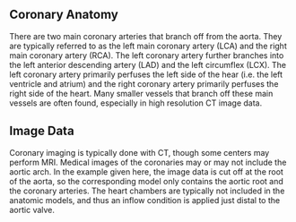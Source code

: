 ## Coronary Anatomy

There are two main coronary arteries that branch off from the aorta. They are typically referred to as the left main coronary artery (LCA) and the right main coronary artery (RCA). The left coronary artery further branches into the left anterior descending artery (LAD) and the left circumflex (LCX). The left coronary artery primarily perfuses the left side of the hear (i.e. the left ventricle and atrium) and the right coronary artery primarily perfuses the right side of the heart. Many smaller vessels that branch off these main vessels are often found, especially in high resolution CT image data.

## Image Data

Coronary imaging is typically done with CT, though some centers may perform MRI. Medical images of the coronaries may or may not include the aortic arch. In the example given here, the image data is cut off at the root of the aorta, so the corresponding model only contains the aortic root and the coronary arteries. The heart chambers are typically not included in the anatomic models, and thus an inflow condition is applied just distal to the aortic valve.
